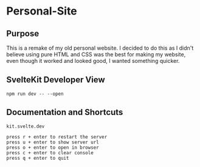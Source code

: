 # Personal-Site

## Purpose 
This is a remake of my old personal website. I decided to do this as I didn't believe using pure HTML and CSS was the best for making my website, even though it worked and looked good, I wanted something quicker.

## SvelteKit Developer View
    npm run dev -- --open

## Documentation and Shortcuts
    kit.svelte.dev
    
    press r + enter to restart the server
    press u + enter to show server url
    press o + enter to open in browser
    press c + enter to clear console
    press q + enter to quit
